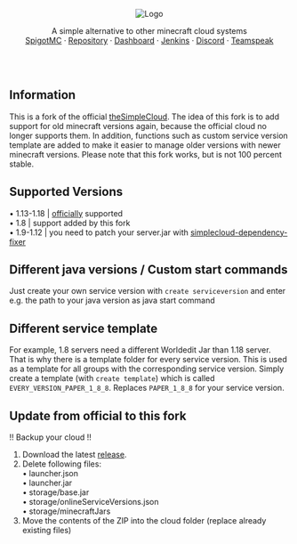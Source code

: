 <p align="center">
  <img src="https://i.imgur.com/eTQJ1IX.png" alt="Logo">
</p>

<p>
  <p align="center">
    A simple alternative to other minecraft cloud systems
    <br />
    <a href="https://www.spigotmc.org/resources/simplecloud-simplify-your-network.79466/">SpigotMC</a>
    ·
    <a href="https://repo.thesimplecloud.eu/ui/repos/tree/General/artifactory-build-info">Repository</a>
    ·
    <a href="http://dashboard-nossl.thesimplecloud.eu">Dashboard</a>
    ·
    <a href="https://ci.thesimplecloud.eu/job/SimpleCloudOrganization/job/SimpleCloud/">Jenkins</a>
    ·
    <a href="https://discord.gg/EzGVHXG3GE">Discord</a>
    ·
    <a href="https://ts3server://thesimplecloud.eu">Teamspeak</a>
  </p>

</p>

<br />
<br />

## Information
This is a fork of the official [theSimpleCloud](https://github.com/theSimpleCloud/SimpleCloud). The idea of this fork is to add support for old minecraft versions again, because the official cloud no longer supports them. In addition, functions such as custom service version template are added to make it easier to manage older versions with newer minecraft versions. Please note that this fork works, but is not 100 percent stable.

## Supported Versions
  • 1.13-1.18 | [officially](https://github.com/theSimpleCloud/SimpleCloud) supported <br />
  • 1.8 | support added by this fork <br />
  • 1.9-1.12 | you need to patch your server.jar with [simplecloud-dependency-fixer
](https://github.com/SmashGames/simplecloud-dependency-fixer) <br />

## Different java versions / Custom start commands
Just create your own service version with `create serviceversion` and enter e.g. the path to your java version as java start command

## Different service template 
For example, 1.8 servers need a different Worldedit Jar than 1.18 server. That is why there is a template folder for every service version. This is used as a template for all groups with the corresponding service version. Simply create a template (with `create template`) which is called `EVERY_VERSION_PAPER_1_8_8`. Replaces `PAPER_1_8_8` for your service version.

## Update from official to this fork
!! Backup your cloud !!
1. Download the latest [release](https://github.com/InkaruNET/SimpleCloud/releases). 
2. Delete following files:<br />
  • launcher.json<br />
  • launcher.jar<br />
  • storage/base.jar<br />
  • storage/onlineServiceVersions.json<br />
  • storage/minecraftJars<br />
3. Move the contents of the ZIP into the cloud folder (replace already existing files)
